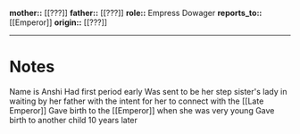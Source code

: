 **mother::** [[???]]
**father::** [[???]]
**role::** Empress Dowager
**reports_to::** [[Emperor]]
**origin::** [[???]]

---
# Notes
Name is Anshi
Had first period early
Was sent to be her step sister's lady in waiting by her father with the intent for her to connect with the [[Late Emperor]]
Gave birth to the [[Emperor]] when she was very young
Gave birth to another child 10 years later